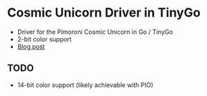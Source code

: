 # Cosmic Unicorn Driver in TinyGo

* Driver for the Pimoroni Cosmic Unicorn in Go / TinyGo
* 2-bit color support
* [Blog post](https://polar.sh/zegl/posts/tinygo-on-pimoroni-cosmic-unicorn)

## TODO

* 14-bit color support (likely achievable with PIO)


